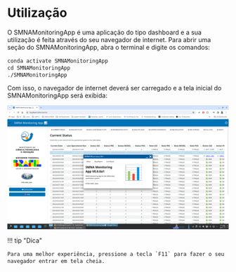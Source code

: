 # Utilização

O SMNAMonitoringApp é uma aplicação do tipo dashboard e a sua utilização é feita através do seu navegador de internet. Para abrir uma seção do SMNAMonitoringApp, abra o terminal e digite os comandos:

```linenums="1"
conda activate SMNAMonitoringApp
cd SMNAMonitoringApp
./SMNAMonitoringApp
```

Com isso, o navegador de internet deverá ser carregado e a tela inicial do SMNAMonitoringApp será exibida:

![SMNAMonitoringApp - Tela Inicial](imgs/tela_inicial.png "Tela Inicial")

!!! tip "Dica"

    Para uma melhor experiência, pressione a tecla `F11` para fazer o seu navegador entrar em tela cheia.